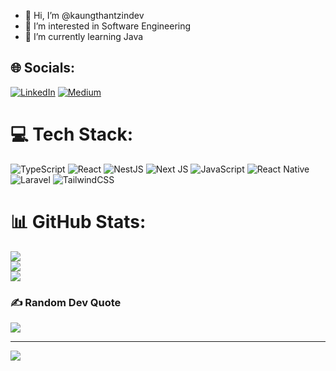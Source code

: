 - 👋 Hi, I’m @kaungthantzindev
- 👀 I’m interested in Software Engineering
- 🌱 I’m currently learning Java
  
## 🌐 Socials:
[![LinkedIn](https://img.shields.io/badge/LinkedIn-%230077B5.svg?logo=linkedin&logoColor=white)](https://linkedin.com/in/kaungthantzin) [![Medium](https://img.shields.io/badge/Medium-12100E?logo=medium&logoColor=white)](https://medium.com/@@mr.kaungthantzin) 

# 💻 Tech Stack:
![TypeScript](https://img.shields.io/badge/typescript-%23007ACC.svg?style=for-the-badge&logo=typescript&logoColor=white) ![React](https://img.shields.io/badge/react-%2320232a.svg?style=for-the-badge&logo=react&logoColor=%2361DAFB) ![NestJS](https://img.shields.io/badge/nestjs-%23E0234E.svg?style=for-the-badge&logo=nestjs&logoColor=white) ![Next JS](https://img.shields.io/badge/Next-black?style=for-the-badge&logo=next.js&logoColor=white) ![JavaScript](https://img.shields.io/badge/javascript-%23323330.svg?style=for-the-badge&logo=javascript&logoColor=%23F7DF1E) ![React Native](https://img.shields.io/badge/react_native-%2320232a.svg?style=for-the-badge&logo=react&logoColor=%2361DAFB) ![Laravel](https://img.shields.io/badge/laravel-%23FF2D20.svg?style=for-the-badge&logo=laravel&logoColor=white) ![TailwindCSS](https://img.shields.io/badge/tailwindcss-%2338B2AC.svg?style=for-the-badge&logo=tailwind-css&logoColor=white)
# 📊 GitHub Stats:
![](https://github-readme-stats.vercel.app/api?username=kaungthantzindev&theme=transparent&hide_border=false&include_all_commits=true&count_private=true)<br/>
![](https://github-readme-streak-stats.herokuapp.com/?user=kaungthantzindev&theme=transparent&hide_border=false)<br/>
![](https://github-readme-stats.vercel.app/api/top-langs/?username=kaungthantzindev&theme=transparent&hide_border=false&include_all_commits=true&count_private=true&layout=compact)

### ✍️ Random Dev Quote
![](https://quotes-github-readme.vercel.app/api?type=horizontal&theme=radical)

---
[![](https://visitcount.itsvg.in/api?id=kaungthantzindev&icon=0&color=0)](https://visitcount.itsvg.in)

<!-- Proudly created with GPRM ( https://gprm.itsvg.in ) -->
